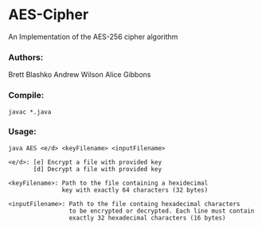 # AES-Cipher
An Implementation of the AES-256 cipher algorithm

### Authors:
Brett Blashko
Andrew Wilson
Alice Gibbons

### Compile:
    javac *.java

### Usage:
    java AES <e/d> <keyFilename> <inputFilename>

    <e/d>: [e] Encrypt a file with provided key
           [d] Decrypt a file with provided key

    <keyFilename>: Path to the file containing a hexidecimal
                   key with exactly 64 characters (32 bytes)

    <inputFilename>: Path to the file containg hexadecimal characters
                     to be encrypted or decrypted. Each line must contain
                     exactly 32 hexadecimal characters (16 bytes)
